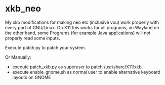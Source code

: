 # xkb_neo
My xkb modifications for making neo etc (inclusive vou) work properly with every part of GNU/Linux. On X11 this works for all programs, on Wayland on the other hand, some Programs (for example Java applications) will not properly read some inputs.

Execute patch.py to patch your system.

Or Manually:
- execute patch_xkb.py as superuser to patch /usr/share/X11/xkb.
- execute enable_gnome.sh as normal user to enable alternative keyboard layouts on GNOME
